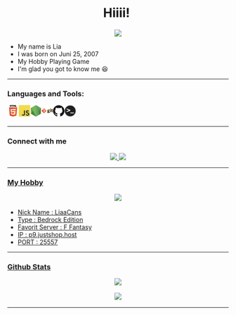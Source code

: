 <h1 align="center">Hiiii! <img src="https://github.com/GuraCans/hmm/blob/main/gif.gif" width="39px" alt=""><br></h1>
<p align="center">
<img align="center" height="auto" src="https://github.com/GuraCans/hmm/blob/main/83c51c0e7a340e6b3d30de2e9e2a1393.gif"/>

<p align="center">

- My name is Lia
- I was born on Juni 25, 2007
- My Hobby Playing Game
- I'm glad you got to know me 😆

------

### Languages and Tools:

<img align="left" alt="HTML5" width="26px" src="https://raw.githubusercontent.com/github/explore/80688e429a7d4ef2fca1e82350fe8e3517d3494d/topics/html/html.png" />
<img align="left" alt="JavaScript" width="26px" src="https://raw.githubusercontent.com/github/explore/80688e429a7d4ef2fca1e82350fe8e3517d3494d/topics/javascript/javascript.png" />
<img align="left" alt="Node.js" width="26px" src="https://raw.githubusercontent.com/github/explore/80688e429a7d4ef2fca1e82350fe8e3517d3494d/topics/nodejs/nodejs.png" />
<img align="left" alt="Git" width="26px" src="https://raw.githubusercontent.com/github/explore/80688e429a7d4ef2fca1e82350fe8e3517d3494d/topics/git/git.png" />
<img align="left" alt="GitHub" width="26px" src="https://raw.githubusercontent.com/github/explore/78df643247d429f6cc873026c0622819ad797942/topics/github/github.png" />
<img align="left" alt="Terminal" width="26px" src="https://raw.githubusercontent.com/github/explore/80688e429a7d4ef2fca1e82350fe8e3517d3494d/topics/terminal/terminal.png" />

<br />
<br />
  
------

### Connect with me 
<p align="center">
  <a href="https://instagram.com/itsmegura__"><img src="https://img.shields.io/badge/Instagram-E4405F?style=for-the-badge&logo=instagram&logoColor=white"/> 
  <a href="https://wa.me/6285703155153"><img src="https://img.shields.io/badge/WhatsApp-25D366?style=for-the-badge&logo=whatsapp&logoColor=white" />
  

------

### My Hobby
<p align="center">
  <img src="https://i.ibb.co/5j1GVgN/images.png" />
</p>
<p align="center">

- Nick Name : LiaaCans
- Type : Bedrock Edition
- Favorit Server : F Fantasy
- IP : p9.justshop.host
- PORT  : 25557

------

### Github Stats 

<p align="center"><a href="https://github.com/GuraCans"><img src="https://github-readme-stats.vercel.app/api?username=GuraCans&show_icons=true&theme=radical"></a></p>
<p align="center"><a href="https://github.com/GuraCans"><img src="https://github-readme-stats.vercel.app/api/top-langs/?username=GuraCans&theme=radical&layout=compact"></a></p> 

------
